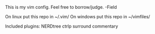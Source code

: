 This is my vim config.  Feel free to borrow/judge.
-Field

On linux put this repo in ~/.vim/
On windows put this repo in ~/vimfiles/

Included plugins:
NERDtree
ctrlp
surround
commentary

